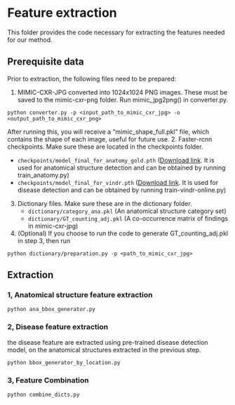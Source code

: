 # Feature extraction
This folder provides the code necessary for extracting the features needed for our method.
## Prerequisite data
Prior to extraction, the following files need to be prepared:

1. MIMIC-CXR-JPG converted into 1024x1024 PNG images. These must be saved to the mimic-cxr-png folder. Run mimic_jpg2png() in converter.py.

```angular2html
python converter.py -p <input_path_to_mimic_cxr_jpg> -o <output_path_to_mimic_cxr_png>
```
After running this, you will receive a “mimic_shape_full.pkl” file, which contains the shape of each image, useful for future use.
2. Faster-rcnn checkpoints. Make sure these are located in the checkpoints folder.
   - `checkpoints/model_final_for_anatomy_gold.pth`  ([Download link](https://drive.google.com/file/d/1DFm94EFPyYdC_sPVApBAR-g0UefhdUQG/view?usp=sharing). It is used for anatomical structure detection and can be obtained by running train_anatomy.py)
   - `checkpoints/model_final_for_vindr.pth`  ([Download link](https://drive.google.com/file/d/15PayxjSodrS4X5uhn7fX0iycVx9U8uR8/view?usp=sharing). It is used for disease detection and can be obtained by running train-vindr-online.py)
3. Dictionary files. Make sure these are in the dictionary folder.
   - `dictionary/category_ana.pkl` (An anatomical structure category set)
   - `dictionary/GT_counting_adj.pkl` (A co-occurrence matrix of findings in mimic-cxr-jpg)
4. (Optional) If you choose to run the code to generate GT_counting_adj.pkl in step 3, then run
```angular2html
python dictionary/preparation.py -p <path_to_mimic_cxr_jpg>
```


## Extraction

### 1, Anatomical structure feature extraction

```angular2html
python ana_bbox_generator.py
```

### 2, Disease feature extraction
the disease feature are extracted using pre-trained disease detection model, on the anatomical structures extracted in the previous step. 
```angular2html
python bbox_generator_by_location.py
```


### 3, Feature Combination

```angular2html
python combine_dicts.py
```
